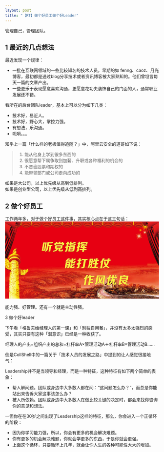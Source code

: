 ```yaml
---
layout: post
title: "【RT】做个好员工做个好Leader"
---
```


管理自己，管理团队。

## 1 最近的几点想法

最近发现一个规律：
* 一批在互联网领域的一些比较知名的技术人员，早期的如 fenng、caoz、月光博客，最初都是通过blog分享技术或者资讯博客被大家熟知的。他们曾坦言每天一篇的文章产出。
* 一些更乐于表现愿意喜欢沟通，更愿意花功夫装饰自己的门面的人，通常职业发展还不错。

看所在的后台团队leader，基本上可以分为如下几类：
* 技术好，易近人。
* 技术好，野心大，掌控力强。
* 有想法，乐沟通。
* 呃嗬。。。

知乎上一篇「什么样的老板值得追随？」中，阿里云安全的道哥如下说：
>
> 1. 能从他身上学到很多东西的    
> 2. 很愿意帮下属争取到加薪、升职或各种福利的机会的    
> 3. 不吝啬股票和期权的    
> 4. 能带领部门或公司走向成功的    
>
如果是大公司，以上优先级从高到低排列。    
如果是创业型公司，以上优先级从低到高排列。

## 2 做个好员工
工作两年多，对于做个好员工这件事，其实核心点在于这三句话：
![听党指挥](../resource/be_staff_be_leader/听党指挥能打胜仗.jpeg)

能力强、好管理。还有一个就是主动性强。

3 做个好leader

下午看「格鲁夫给经理人的第一课」和「别独自用餐」，并没有太多太强烈的感受，其实只要有这种「潜意识」已经是一种收获了。

经理人的产出=组织产出的总和=杠杆率A×管理活动A＋杠杆率B×管理活动B……

倒是CollShell中的一篇关于「技术人员的发展之路」中提到的让人感觉很接地气：

Leadership并不是当领导和经理，而是一种特征，这种特征有如下两个简单的表象：
* 帮人解问题。团队或身边中大多数人都在问：“这问题怎么办？”，而总是你能站出来告诉大家这事该怎么办？
* 被人所依赖。团队或身边中大多数人在做比较关键的决定时，都会来找你咨询你的意见和想法。

一但你在在30岁之间出现了Leadership这样的特征，那么，你会进入一个正循环的阶段：
* 因为你学习能力强，所以，你会有更多的机会解决难题。
* 你有更多的机会解决难题，你就会学更多的东西，于是你就会更强。
* 上面这个循环，只要循环上几年，就会让你人生的各种可能性大大的增加。
